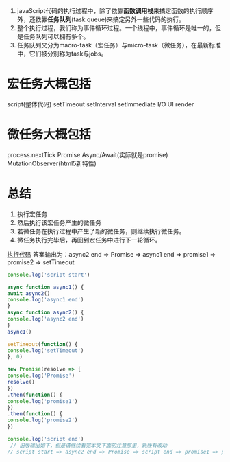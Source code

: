 1. javaScript代码的执行过程中，除了依靠**函数调用栈**来搞定函数的执行顺序外，还依靠**任务队列**(task queue)来搞定另外一些代码的执行。
2. 整个执行过程，我们称为事件循环过程。一个线程中，事件循环是唯一的，但是任务队列可以拥有多个。
3. 任务队列又分为macro-task（宏任务）与micro-task（微任务），在最新标准中，它们被分别称为task与jobs。

# 宏任务大概包括
script(整体代码)
setTimeout
setInterval
setImmediate
I/O
UI render

# 微任务大概包括
process.nextTick
Promise
Async/Await(实际就是promise)
MutationObserver(html5新特性)

# 总结
1. 执行宏任务
2. 然后执行该宏任务产生的微任务
3. 若微任务在执行过程中产生了新的微任务，则继续执行微任务。
4. 微任务执行完毕后，再回到宏任务中进行下一轮循环。

[执行代码](https://p1-jj.byteimg.com/tos-cn-i-t2oaga2asx/gold-user-assets/2020/2/27/170847cc5f5eb691~tplv-t2oaga2asx-watermark.awebp)
答案输出为：async2 end => Promise => async1 end => promise1 => promise2 => setTimeout


```js
console.log('script start')

async function async1() {
await async2()
console.log('async1 end')
}
async function async2() {
console.log('async2 end')
}
async1()

setTimeout(function() {
console.log('setTimeout')
}, 0)

new Promise(resolve => {
console.log('Promise')
resolve()
})
.then(function() {
console.log('promise1')
})
.then(function() {
console.log('promise2')
})

console.log('script end')
 // 旧版输出如下，但是请继续看完本文下面的注意那里，新版有改动
// script start => async2 end => Promise => script end => promise1 => promise2 => async1 end => setTimeout

```